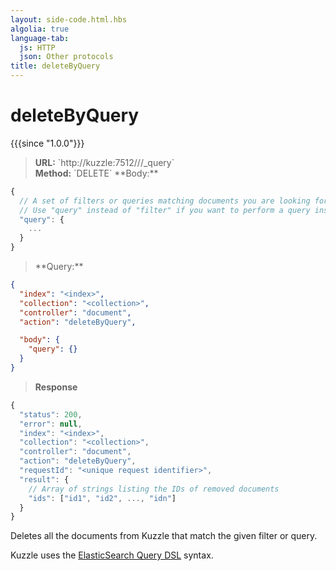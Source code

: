 ```yaml
---
layout: side-code.html.hbs
algolia: true
language-tab:
  js: HTTP
  json: Other protocols
title: deleteByQuery
---
```


# deleteByQuery

{{{since "1.0.0"}}}

<blockquote class="js">
<p>
<b>URL:</b> `http://kuzzle:7512/<index>/<collection>/_query`  
</br><b>Method:</b> `DELETE`  
**Body:**
</p>
</blockquote>


```js
{
  // A set of filters or queries matching documents you are looking for.
  // Use "query" instead of "filter" if you want to perform a query instead.
  "query": {
    ...
  }
}
```


<blockquote class="json">
<p>
**Query:**
</p>
</blockquote>


```json
{
  "index": "<index>",
  "collection": "<collection>",
  "controller": "document",
  "action": "deleteByQuery",

  "body": {
    "query": {}
  }
}
```

>**Response**

```javascript
{
  "status": 200,
  "error": null,
  "index": "<index>",
  "collection": "<collection>",
  "controller": "document",
  "action": "deleteByQuery",
  "requestId": "<unique request identifier>",
  "result": {
    // Array of strings listing the IDs of removed documents
    "ids": ["id1", "id2", ..., "idn"]
  }
}
```

Deletes all the documents from Kuzzle that match the given filter or query.

Kuzzle uses the [ElasticSearch Query DSL](https://www.elastic.co/guide/en/elasticsearch/reference/5.6/query-dsl.html) syntax.
